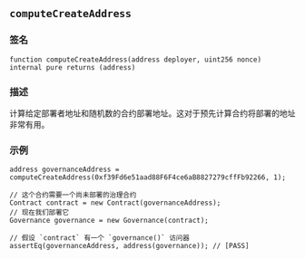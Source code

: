 ## `computeCreateAddress`

### 签名

```solidity
function computeCreateAddress(address deployer, uint256 nonce) internal pure returns (address)
```

### 描述

计算给定部署者地址和随机数的合约部署地址。这对于预先计算合约将部署的地址非常有用。

### 示例

```solidity
address governanceAddress = computeCreateAddress(0xf39Fd6e51aad88F6F4ce6aB8827279cffFb92266, 1);

// 这个合约需要一个尚未部署的治理合约
Contract contract = new Contract(governanceAddress);
// 现在我们部署它
Governance governance = new Governance(contract);

// 假设 `contract` 有一个 `governance()` 访问器
assertEq(governanceAddress, address(governance)); // [PASS]
```